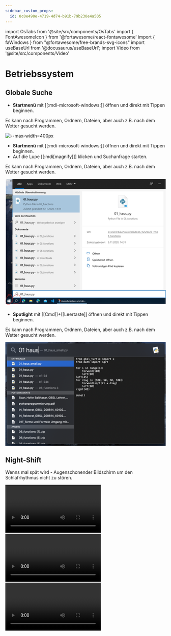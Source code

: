 ```yaml
---
sidebar_custom_props:
  id: 0c0e490e-4719-4d74-b91b-79b230e4a505
---
```

import OsTabs from '@site/src/components/OsTabs'
import { FontAwesomeIcon } from '@fortawesome/react-fontawesome'
import { faWindows } from "@fortawesome/free-brands-svg-icons"
import useBaseUrl from '@docusaurus/useBaseUrl';
import Video from '@site/src/components/Video'

# Betriebssystem

## Globale Suche

<OsTabs>
  <TabItem value="win11">

- **Startmenü** mit [[:mdi-microsoft-windows:]] öffnen  und direkt mit Tippen beginnen.

Es kann nach Programmen, Ordnern, Dateien, aber auch z.B. nach dem Wetter gesucht werden.

![--max-width=400px](/img/byod-basics/win11/global-search.png)

</TabItem>
  <TabItem value="win10">

- **Startmenü** mit [[:mdi-microsoft-windows:]] öffnen  und direkt mit Tippen beginnen.
- Auf die Lupe [[:mdi[magnify]]] klicken und Suchanfrage starten.

Es kann nach Programmen, Ordnern, Dateien, aber auch z.B. nach dem Wetter gesucht werden.

![--max-width=400px](/img/byod-basics/win/global_search.png)

</TabItem>
<TabItem value="mac">


- **Spotlight** mit [[Cmd]]+[[Leertaste]] öffnen und direkt mit Tippen beginnen.

Es kann nach Programmen, Ordnern, Dateien, aber auch z.B. nach dem Wetter gesucht werden.

![--max-width=400px](/img/byod-basics/osx/global_search.png)
</TabItem>
</OsTabs>

## Night-Shift

Wenns mal spät wird - Augenschonender Bildschirm um den Schlafrhythmus nicht zu stören.

<OsTabs>
  <TabItem value="win11">
    <Video src={useBaseUrl('/img/byod-basics/win11/nightshift.mp4')} />
  </TabItem>
  <TabItem value="win10">
    <Video src={useBaseUrl('/img/byod-basics/win/nightshift.mp4')} />
  </TabItem>
  <TabItem value="mac">
    <Video src={useBaseUrl('/img/byod-basics/osx/nightshift.mp4')} />
  </TabItem>
</OsTabs>
